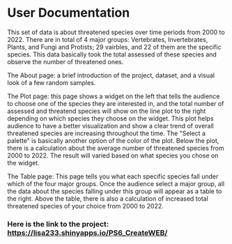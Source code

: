 # User Documentation

This set of data is about threatened species over time periods from 2000 to 2022. There are in total of 4 major groups: Vertebrates, Invertebrates, Plants, and Fungi and Protists; 29 vairbles, and 22 of them are the specific species. This data basically took the total assessed of these species and observe the number of threatened ones.

The About page: a brief introduction of the project, dataset, and a visual look of a few random samples.

The Plot page: this page shows a widget on the left that tells the audience to choose one of the species they are interested in, and the total number of assessed and threatend species will show on the line plot to the right depending on which species they choose on the widget. This plot helps audience to have a better visualization and show a clear trend of overall threatened species are increasing throughout the time. The "Select a palette" is basically another option of the color of the plot. Below the plot, there is a calculation about the average number of threatened species from 2000 to 2022. The result will varied based on what species you chose on the widget.

The Table page: This page tells you what each specific species fall under which of the four major groups. Once the audience select a major group, all the data about the species falling under this group will appear as a table to the right. Above the table, there is also a calculation of increased total threatened species of your choice from 2000 to 2022.

###  Here is the link to the project: https://lisa233.shinyapps.io/PS6_CreateWEB/
